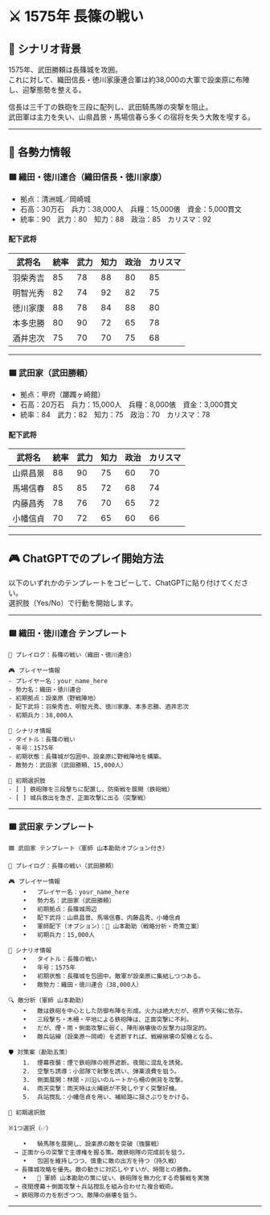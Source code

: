 # ⚔️ 1575年 長篠の戦い

## 📘 シナリオ背景

1575年、武田勝頼は長篠城を攻囲。  
これに対して、織田信長・徳川家康連合軍は約38,000の大軍で設楽原に布陣し、迎撃態勢を整える。

信長は三千丁の鉄砲を三段に配列し、武田騎馬隊の突撃を阻止。  
武田軍は主力を失い、山県昌景・馬場信春ら多くの宿将を失う大敗を喫する。

---

## 🧠 各勢力情報

### 🟥 織田・徳川連合（織田信長・徳川家康）

- 拠点：清洲城／岡崎城
- 石高：30万石　兵力：38,000人　兵糧：15,000俵　資金：5,000貫文
- 統率：90　武力：80　知力：88　政治：85　カリスマ：92

#### 配下武将

| 武将名       | 統率 | 武力 | 知力 | 政治 | カリスマ |
|--------------|------|------|------|--------|-----------|
| 羽柴秀吉     | 85   | 78   | 88   | 80   | 85        |
| 明智光秀     | 82   | 74   | 92   | 82   | 75        |
| 徳川家康     | 88   | 78   | 84   | 88   | 80        |
| 本多忠勝     | 80   | 90   | 72   | 65   | 78        |
| 酒井忠次     | 75   | 70   | 70   | 75   | 68        |

---

### 🟦 武田家（武田勝頼）

- 拠点：甲府（躑躅ヶ崎館）
- 石高：20万石　兵力：15,000人　兵糧：8,000俵　資金：3,000貫文
- 統率：84　武力：82　知力：75　政治：70　カリスマ：78

#### 配下武将

| 武将名       | 統率 | 武力 | 知力 | 政治 | カリスマ |
|--------------|------|------|------|--------|-----------|
| 山県昌景     | 88   | 90   | 75   | 60   | 70        |
| 馬場信春     | 85   | 85   | 72   | 68   | 74        |
| 内藤昌秀     | 78   | 76   | 70   | 65   | 72        |
| 小幡信貞     | 70   | 72   | 65   | 60   | 66        |

---

## 🎮 ChatGPTでのプレイ開始方法

以下のいずれかのテンプレートをコピーして、ChatGPTに貼り付けてください。  
選択肢（Yes/No）で行動を開始します。

---

### 🟥 織田・徳川連合 テンプレート

```
📝 プレイログ：長篠の戦い（織田・徳川連合）

🎮 プレイヤー情報
- プレイヤー名：your_name_here
- 勢力名：織田・徳川連合
- 初期拠点：設楽原（野戦陣地）
- 配下武将：羽柴秀吉、明智光秀、徳川家康、本多忠勝、酒井忠次
- 初期兵力：38,000人

📘 シナリオ情報
- タイトル：長篠の戦い
- 年号：1575年
- 初期状態：長篠城が包囲中。設楽原に野戦陣地を構築。
- 敵勢力：武田家（武田勝頼、15,000人）

🎯 初期選択肢
- [ ] 鉄砲隊を三段撃ちに配置し、防衛戦を展開（鉄砲戦）
- [ ] 城兵救出を急ぎ、正面攻撃に出る（突撃戦）
```

---

### 🟦 武田家 テンプレート

```
🟦 武田家 テンプレート（軍師 山本勘助オプション付き）

📝 プレイログ：長篠の戦い（武田勝頼）

🎮 プレイヤー情報
	•	プレイヤー名：your_name_here
	•	勢力名：武田家（武田勝頼）
	•	初期拠点：長篠城周辺
	•	配下武将：山県昌景、馬場信春、内藤昌秀、小幡信貞
	•	軍師配下（オプション）：🧠 山本勘助（戦略分析・奇策立案）
	•	初期兵力：15,000人

📘 シナリオ情報
	•	タイトル：長篠の戦い
	•	年号：1575年
	•	初期状態：長篠城を包囲中。敵軍が設楽原に集結しつつある。
	•	敵勢力：織田・徳川連合（38,000人）

🔍 敵分析（軍師 山本勘助）
	•	敵は鉄砲を中心とした防御布陣を形成。火力は絶大だが、視界や天候に依存。
	•	三段撃ち・木柵・平地による鉄砲陣は、正面突撃に不利。
	•	だが、煙・雨・側面攻撃に弱く、陣形崩壊後の反撃力は限定的。
	•	敵兵站線（設楽原〜岡崎）を遮断すれば、戦線崩壊の契機となる。

🛡 対策案（勘助五策）
	1.	煙幕夜襲：煙で鉄砲隊の視界遮断。夜間に混乱を誘発。
	2.	空撃ち誘導：小部隊で射撃を誘い、弾薬浪費を狙う。
	3.	側面展開：林間・川沿いのルートから柵の側背を攻撃。
	4.	雨天突撃：雨天時は火縄銃が不発しやすく突撃好機。
	5.	兵站撹乱：小幡信貞を用い、補給路に揺さぶりをかける。

🎯 初期選択肢

※1つ選択（✅）

	•	騎馬隊を展開し、設楽原の敵を突破（強襲戦）
　→ 正面からの突撃で主導権を握る策。敵鉄砲隊の完成前を狙う。
	•	包囲を維持しつつ、慎重に敵の出方を待つ（持久戦）
　→ 長篠城攻略を優先。敵の動きに対応しやすいが、時間との勝負。
	•	🧠 軍師 山本勘助の策に従い、鉄砲隊を無力化する奇襲戦を実施
　→ 夜間煙幕＋側面攻撃＋兵站撹乱を組み合わせた複合戦術。
　→ 鉄砲隊の力を削ぎつつ、敵陣の崩壊を狙う。

```

---
